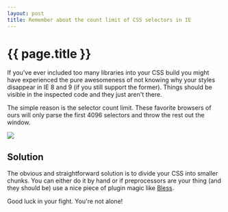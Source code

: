 ```yaml
---
layout: post
title: Remember about the count limit of CSS selectors in IE
---
```


{{ page.title }}
================

If you've ever included too many libraries into your CSS build you might have experienced the pure awesomeness of not knowing why your styles disappear in IE 8 and 9 (if you still support the former). Things should be visible in the inspected code and they just aren't there.

The simple reason is the selector count limit. These favorite browsers of ours will only parse the first 4096 selectors and throw the rest out the window. 

![](http://s2.quickmeme.com/img/5d/5d9b447fe40558d9fe28b7e03c5c66e568a699747df6fa1d385f8d76a0458ab3.jpg)

Solution
--------

The obvious and straightforward solution is to divide your CSS into smaller chunks. You can either do it by hand or if preprocessors are your thing (and they should be) use a nice piece of plugin magic like [Bless](http://blesscss.com/).

Good luck in your fight. You're not alone!